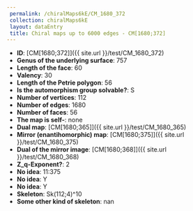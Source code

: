 ```yaml
--- 
 permalink: /chiralMaps6kE/CM_1680_372 
 collection: chiralMaps6kE
 layout: dataEntry
 title: Chiral maps up to 6000 edges - CM[1680;372]
---
```


- **ID**: [CM[1680;372]]({{ site.url }}/test/CM_1680_372)
- **Genus of the underlying surface**: 757
- **Length of the face**: 60
- **Valency**: 30
- **Length of the Petrie polygon**: 56
- **Is the automorphism group solvable?**: S
- **Number of vertices**: 112
- **Number of edges**: 1680
- **Number of faces**: 56
- **The map is self-**: none
- **Dual map**: [CM[1680;365]]({{ site.url }}/test/CM_1680_365)
- **Mirror (enantihomorphic) map**: [CM[1680;375]]({{ site.url }}/test/CM_1680_375)
- **Dual of the mirror image**: [CM[1680;368]]({{ site.url }}/test/CM_1680_368)
- **Z_q-Exponent?**: 2
- **No idea**:  11:375
- **No idea**: Y
- **No idea**: Y
- **Skeleton**: Sk(112;4)^10
- **Some other kind of skeleton**: nan
